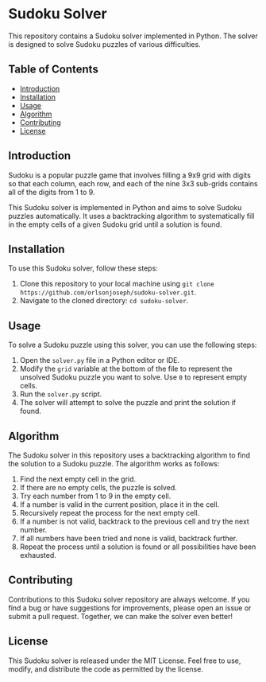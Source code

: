# Sudoku Solver

This repository contains a Sudoku solver implemented in Python. The solver is designed to solve Sudoku puzzles of various difficulties.

## Table of Contents

- [Introduction](#introduction)
- [Installation](#installation)
- [Usage](#usage)
- [Algorithm](#algorithm)
- [Contributing](#contributing)
- [License](#license)

## Introduction

Sudoku is a popular puzzle game that involves filling a 9x9 grid with digits so that each column, each row, and each of the nine 3x3 sub-grids contains all of the digits from 1 to 9.

This Sudoku solver is implemented in Python and aims to solve Sudoku puzzles automatically. It uses a backtracking algorithm to systematically fill in the empty cells of a given Sudoku grid until a solution is found.

## Installation

To use this Sudoku solver, follow these steps:

1. Clone this repository to your local machine using `git clone https://github.com/orlsonjoseph/sudoku-solver.git`.
2. Navigate to the cloned directory: `cd sudoku-solver`.

## Usage

To solve a Sudoku puzzle using this solver, you can use the following steps:

1. Open the `solver.py` file in a Python editor or IDE.
2. Modify the `grid` variable at the bottom of the file to represent the unsolved Sudoku puzzle you want to solve. Use `0` to represent empty cells.
3. Run the `solver.py` script.
4. The solver will attempt to solve the puzzle and print the solution if found.

## Algorithm

The Sudoku solver in this repository uses a backtracking algorithm to find the solution to a Sudoku puzzle. The algorithm works as follows:

1. Find the next empty cell in the grid.
2. If there are no empty cells, the puzzle is solved.
3. Try each number from 1 to 9 in the empty cell.
4. If a number is valid in the current position, place it in the cell.
5. Recursively repeat the process for the next empty cell.
6. If a number is not valid, backtrack to the previous cell and try the next number.
7. If all numbers have been tried and none is valid, backtrack further.
8. Repeat the process until a solution is found or all possibilities have been exhausted.

## Contributing

Contributions to this Sudoku solver repository are always welcome. If you find a bug or have suggestions for improvements, please open an issue or submit a pull request. Together, we can make the solver even better!

## License

This Sudoku solver is released under the MIT License. Feel free to use, modify, and distribute the code as permitted by the license.
